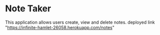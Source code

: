 # Note Taker

This application allows users create, view and delete notes. deployed link "https://infinite-hamlet-26058.herokuapp.com/notes"


